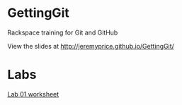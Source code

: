 # GettingGit
Rackspace training for Git and GitHub

View the slides at http://jeremyprice.github.io/GettingGit/

# Labs
[Lab 01 worksheet](lab01/lab01.md)

